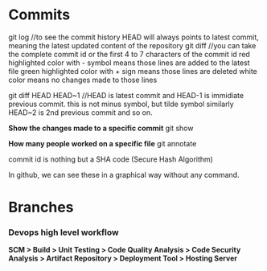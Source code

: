 # Commits
git log //to see the commit history
HEAD will always points to latest commit, meaning the latest updated content of the repository
git diff <commit id1> <commit id2> //you can take the complete commit id or the first 4 to 7 characters of the commit id
  red highlighted color with - symbol means those lines are added to the latest file
  green highlighted color with + sign means those lines are deleted
  white color means no changes made to those lines

git diff HEAD HEAD~1 //HEAD is latest commit and HEAD-1 is immidiate previous commit. this is not minus symbol, but tilde symbol
similarly HEAD~2 is 2nd previous commit and so on.

**Show the changes made to a specific commit**
git show <commit id>

**How many people worked on a specific file**
git annotate <filename>

commit id is nothing but a SHA code (Secure Hash Algorithm)

In github, we can see these in a graphical way without any command.

# Branches
### Devops high level workflow
**SCM > Build > Unit Testing > Code Quality Analysis > Code Security Analysis > Artifact Repository > Deployment Tool > Hosting Server**


